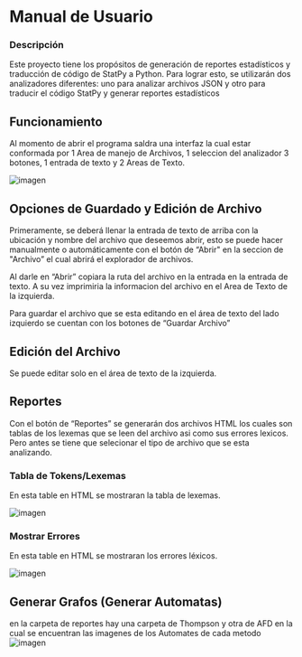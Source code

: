 # Manual de Usuario
### Descripción
Este proyecto tiene los propósitos de generación de reportes estadísticos y traducción de código de StatPy a Python. Para lograr esto, se utilizarán dos analizadores diferentes: uno para analizar archivos JSON y otro para traducir el código StatPy y generar reportes estadísticos

## Funcionamiento

Al momento de abrir el programa saldra una interfaz la cual estar conformada por 1 Area de manejo de Archivos, 1 seleccion del analizador 3 botones, 1 entrada de texto y 2 Areas de Texto.

![imagen](https://github.com/DFacundoPerezN/OLC1Proyecto1_202106538/assets/98927736/614e19fa-0f19-46f7-b0a3-9384b67e3058)


## Opciones de Guardado y Edición de Archivo
Primeramente, se deberá llenar la entrada de texto de arriba con la ubicación y nombre del archivo que deseemos abrir, esto se puede hacer manualmente o automáticamente con el botón de “Abrir" en la seccion de "Archivo” el cual abrirá el explorador de archivos.

Al darle en “Abrir” copiara la ruta del archivo en la entrada en la entrada de texto. 
A su vez imprimiria la informacion del archivo en el Area de Texto de la izquierda.


Para guardar el archivo que se esta editando en el área de texto del lado izquierdo se cuentan con los botones de “Guardar Archivo”

## Edición del Archivo
Se puede editar solo en el área de texto de la izquierda.


## Reportes
Con el botón de “Reportes” se generarán dos archivos HTML los cuales son tablas de los lexemas que se leen del archivo asi como sus errores lexicos. 
Pero antes se tiene que selecionar el tipo de archivo que se esta analizando.


### Tabla de Tokens/Lexemas
En esta table en HTML se mostraran la tabla de lexemas. 

![imagen](https://github.com/DFacundoPerezN/-OLC1-Proyecto1_202106538/assets/98927736/c7eb77cf-8359-4255-ba66-add528aed100)


### Mostrar Errores
En esta table en HTML se mostraran los errores léxicos. 

![imagen](https://github.com/DFacundoPerezN/-OLC1-Proyecto1_202106538/assets/98927736/f4b12f74-7d2a-495e-8574-073624867ba5)


## Generar Grafos (Generar Automatas)
en la carpeta de reportes hay una carpeta de Thompson y otra de AFD en la cual se encuentran las imagenes de los Automates de cada metodo
![imagen](https://github.com/DFacundoPerezN/OLC1Proyecto1_202106538/assets/98927736/a3649fa2-7c3e-4ddc-8dd5-bd4cf3b8646c)


